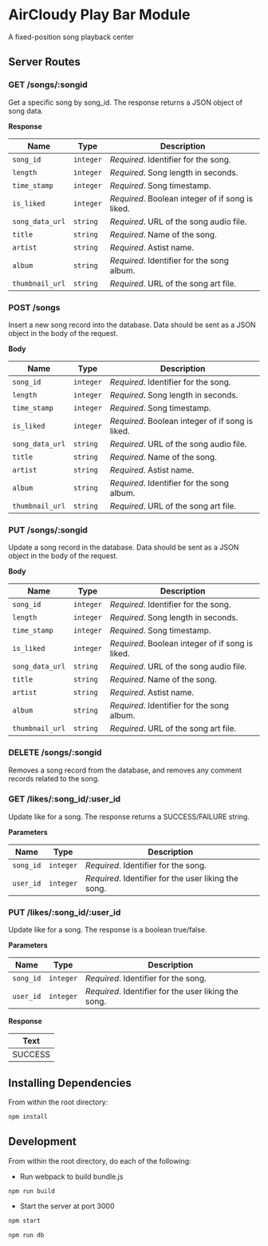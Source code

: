 # AirCloudy Play Bar Module

A fixed-position song playback center

## Server Routes

### GET /songs/:songid

Get a specific song by song_id. The response returns a JSON object of song data.

**Response**

| Name  | Type | Description |
| ----- | ---- | ----------- |
| `song_id` | `integer` | _Required_. Identifier for the song. |
| `length` | `integer` | _Required_. Song length in seconds. |
| `time_stamp` | `integer` | _Required_. Song timestamp. |
| `is_liked` | `integer` | _Required_. Boolean integer of if song is liked. |
| `song_data_url` | `string` | _Required_. URL of the song audio file. |
| `title` | `string` | _Required_. Name of the song. |
| `artist` | `string` | _Required_. Astist name. |
| `album` | `string` | _Required_. Identifier for the song album. |
| `thumbnail_url` | `string` | _Required_. URL of the song art file. |

### POST /songs

Insert a new song record into the database. Data should be sent as a JSON object in the body of the request.

**Body**

| Name  | Type | Description |
| ----- | ---- | ----------- |
| `song_id` | `integer` | _Required_. Identifier for the song. |
| `length` | `integer` | _Required_. Song length in seconds. |
| `time_stamp` | `integer` | _Required_. Song timestamp. |
| `is_liked` | `integer` | _Required_. Boolean integer of if song is liked. |
| `song_data_url` | `string` | _Required_. URL of the song audio file. |
| `title` | `string` | _Required_. Name of the song. |
| `artist` | `string` | _Required_. Astist name. |
| `album` | `string` | _Required_. Identifier for the song album. |
| `thumbnail_url` | `string` | _Required_. URL of the song art file. |

### PUT /songs/:songid

Update a song record in the database. Data should be sent as a JSON object in the body of the request.

**Body**

| Name  | Type | Description |
| ----- | ---- | ----------- |
| `song_id` | `integer` | _Required_. Identifier for the song. |
| `length` | `integer` | _Required_. Song length in seconds. |
| `time_stamp` | `integer` | _Required_. Song timestamp. |
| `is_liked` | `integer` | _Required_. Boolean integer of if song is liked. |
| `song_data_url` | `string` | _Required_. URL of the song audio file. |
| `title` | `string` | _Required_. Name of the song. |
| `artist` | `string` | _Required_. Astist name. |
| `album` | `string` | _Required_. Identifier for the song album. |
| `thumbnail_url` | `string` | _Required_. URL of the song art file. |

### DELETE /songs/:songid

Removes a song record from the database, and removes any comment records related to the song.

### GET /likes/:song_id/:user_id

Update like for a song. The response returns a SUCCESS/FAILURE string.

**Parameters**

| Name  | Type | Description |
| ----- | ---- | ----------- |
| `song_id` | `integer` | _Required_. Identifier for the song. |
| `user_id` | `integer` | _Required_. Identifier for the user liking the song. |

### PUT /likes/:song_id/:user_id

Update like for a song. The response is a boolean true/false.

**Parameters**

| Name  | Type | Description |
| ----- | ---- | ----------- |
| `song_id` | `integer` | _Required_. Identifier for the song. |
| `user_id` | `integer` | _Required_. Identifier for the user liking the song. |

**Response**

| Text |
| ---- |
| SUCCESS |


## Installing Dependencies

From within the root directory:

```bash
npm install
```

## Development

From within the root directory, do each of the following:

- Run webpack to build bundle.js

```bash
npm run build
```

- Start the server at port 3000

```bash
npm start
```

```bash
npm run db
```

